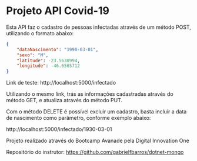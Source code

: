 # Projeto API Covid-19 

Esta API faz o cadastro de pessoas infectadas através de um método POST, utilizando o formato abaixo:

```json
{
	"dataNascimento": "1990-03-01",
	"sexo": "M",
	"latitude": -23.5630994,
	"longitude": -46.6565712
}
```

Link de teste: http://localhost:5000/infectado

Utilizando o mesmo link, trás as informações cadastradas através do método GET, e atualiza através do método PUT.

Com o método DELETE é possível excluir um cadastro, basta incluir a data de nascimento como parâmetro, conforme exemplo abaixo:

http://localhost:5000/infectado/1930-03-01

Projeto realizado através do Bootcamp Avanade pela Digital Innovation One

Repositório do instrutor: https://github.com/gabrielfbarros/dotnet-mongo

